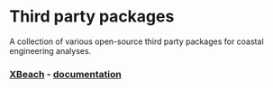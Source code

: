 # Third party packages

A collection of various open-source third party packages for coastal engineering analyses.

### [XBeach](./xbeach/) - [documentation](https://xbeach.readthedocs.io/en/latest/)
